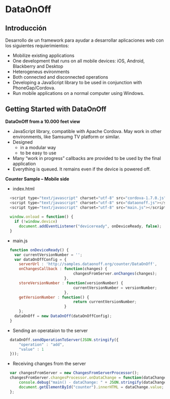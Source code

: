 DataOnOff
===========

Introducción
------------
Desarrollo de un framework para ayudar a desarrollar aplicaciones web con los siguientes requierimientos:
* Mobilize existing applications
* One development that runs on all mobile devices: iOS, Android, Blackberry and Desktop
* Heterogeneus evironments 
* Both connected and disconnected operations
* Developing a JavaScript library to be used in conjunction with PhoneGap/Cordova.
* Run mobile applications on a normal computer using Windows.

Getting Started with DataOnOff
------------

**DataOnOff from a 10.000 feet view**

* JavaScript library, compatible with Apache Cordova. May work in other environments, like Samsumg TV platform or similar.
* Designed
  * in a modular way
  * to be easy to use
* Many “work in progress” callbacks are provided to be used by the final application
* Everything is queued. It remains even if the device is powered off.

**Counter Sample – Mobile side**
* index.html
```javascript
  <script type="text/javascript" charset="utf-8" src="cordova-1.7.0.js"></script>
  <script type="text/javascript" charset="utf-8" src="dataonoff.js"></script>
  <script type="text/javascript" charset="utf-8" src="main.js"></script>
  
  window.onload = function() {
    if (!window.device)
      document.addEventListener("deviceready", onDeviceReady, false);
  }
```
* main.js
```javascript
  function onDeviceReady() {
    var currentVersionNumber = '';
    var dataOnOffConfig = {
      serverUrl : 'http://samples.dataonoff.org/counter/DataOnOff',
      onChangesCallback : function(changes) {
                              changesFromServer.onChanges(changes);
                          },
      storeVersionNumber : function(versionNumber) {
                              currentVersionNumber = versionNumber;
                          },
      getVersionNumber : function() {
                              return currentVersionNumber;
                          }
      };
    dataOnOff = new DataOnOff(dataOnOffConfig);
  }
```
* Sending an operataion to the server
```javascript
  dataOnOff.sendOperationToServer(JSON.stringify({
      "operation" : "add",
      "value" : 1
  }));
```
* Receiving changes from the server
```javascript
  var changesFromServer = new ChangesFromServerProcessor();
  changesFromServer.changesProcessor.onDataChange = function(dataChange) {
      console.debug("main() - dataChange: " + JSON.stringify(dataChange));
      document.getElementById("counter").innerHTML = dataChange.value;
  };
```
